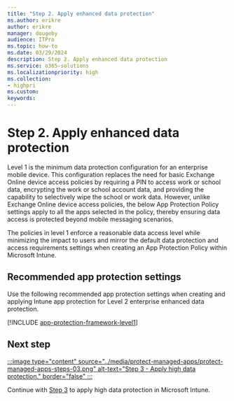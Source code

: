```yaml
---
title: "Step 2. Apply enhanced data protection"
ms.author: erikre
author: erikre
manager: dougeby
audience: ITPro
ms.topic: how-to
ms.date: 03/29/2024
description: Step 2. Apply enhanced data protection
ms.service: o365-solutions
ms.localizationpriority: high
ms.collection:
- highpri
ms.custom:
keywords:
---
```


# Step 2. Apply enhanced data protection

Level 1 is the minimum data protection configuration for an enterprise mobile device. This configuration replaces the need for basic Exchange Online device access policies by requiring a PIN to access work or school data, encrypting the work or school account data, and providing the capability to selectively wipe the school or work data. However, unlike Exchange Online device access policies, the below App Protection Policy settings apply to all the apps selected in the policy, thereby ensuring data access is protected beyond mobile messaging scenarios.

The policies in level 1 enforce a reasonable data access level while minimizing the impact to users and mirror the default data protection and access requirements settings when creating an App Protection Policy within Microsoft Intune.

## Recommended app protection settings

Use the following recommended app protection settings when creating and applying Intune app protection for Level 2 enterprise enhanced data protection.

[!INCLUDE [app-protection-framework-level1](~/memdocs/intune/includes/app-protection-framework-level2.md)]
## Next step

[:::image type="content" source="../media/protect-managed-apps/protect-managed-apps-steps-03.png" alt-text="Step 3 - Apply high data protection." border="false" :::](apps-protect-step-3.md)

Continue with [Step 3](apps-protect-step-3.md) to apply high data protection in Microsoft Intune.
